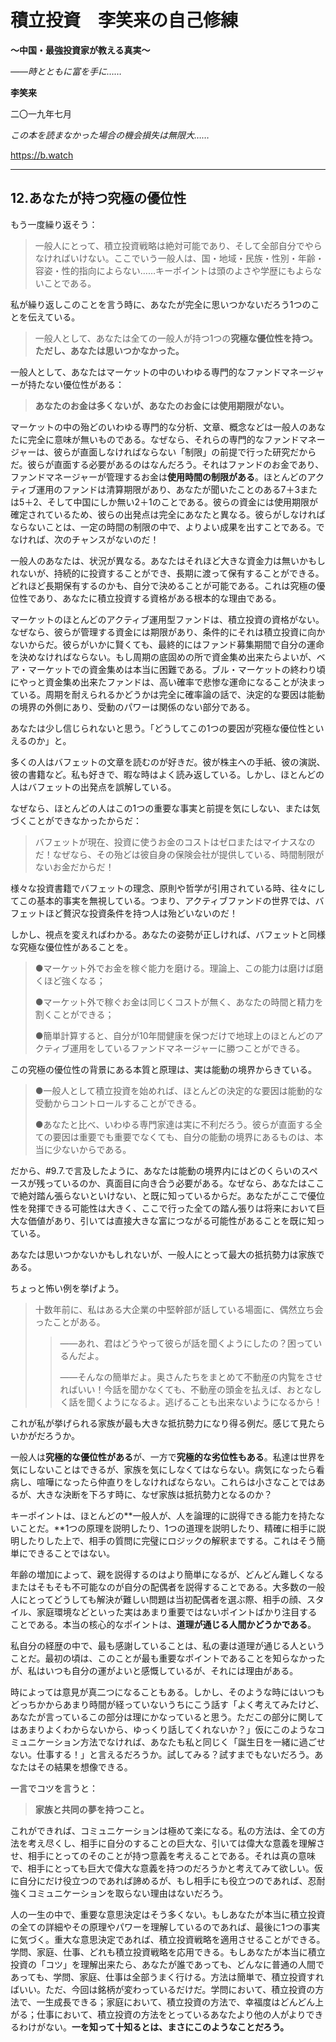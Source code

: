 # **積立投資　李笑来の自己修練**

**～中国・最強投資家が教える真実～**

*――時とともに富を手に……*

**李笑来**

二〇一九年七月

*この本を読まなかった場合の機会損失は無限大……*

https://b.watch

------

## **12.あなたが持つ究極の優位性**

もう一度繰り返そう：

> 一般人にとって、積立投資戦略は絶対可能であり、そして全部自分でやらなければいけない。ここでいう一般人は、国・地域・民族・性別・年齢・容姿・性的指向によらない……キーポイントは頭のよさや学歴にもよらないことである。

私が繰り返しこのことを言う時に、あなたが完全に思いつかないだろう1つのことを伝えている。

> 一般人として、あなたは全ての一般人が持つ1つの**究極な優位性を持つ。ただし、あなたは思いつかなかった。**

一般人として、あなたはマーケットの中のいわゆる専門的なファンドマネージャーが持たない優位性がある：

> **あなたのお金は多くないが、あなたのお金には使用期限がない。**

マーケットの中の殆どのいわゆる専門的な分析、文章、概念などは一般人のあなたに完全に意味が無いものである。なぜなら、それらの専門的なファンドマネージャーは、彼らが直面しなければならない「制限」の前提で行った研究だからだ。彼らが直面する必要があるのはなんだろう。それはファンドのお金であり、ファンドマネージャーが管理するお金は**使用時間の制限がある**。ほとんどのアクティブ運用のファンドは清算期限があり、あなたが聞いたことのある7＋3または5＋2、そして中国にしか無い2＋1のことである。彼らの資金には使用期限が確定されているため、彼らの出発点は完全にあなたと異なる。彼らがしなければならないことは、一定の時間の制限の中で、よりよい成果を出すことである。でなければ、次のチャンスがないのだ！

一般人のあなたは、状況が異なる。あなたはそれほど大きな資金力は無いかもしれないが、持続的に投資することができ、長期に渡って保有することができる。どれほど長期保有するのかも、自分で決めることが可能である。これは究極の優位性であり、あなたに積立投資する資格がある根本的な理由である。

マーケットのほとんどのアクティブ運用型ファンドは、積立投資の資格がない。なぜなら、彼らが管理する資金には期限があり、条件的にそれは積立投資に向かないからだ。彼らがいかに賢くても、最終的にはファンド募集期間で自分の運命を決めなければならない。もし周期の底固めの所で資金集め出来たらよいが、ベア・マーケットでの資金集めは本当に困難である。ブル・マーケットの終わり頃にやっと資金集め出来たファンドは、高い確率で悲惨な運命になることが決まっている。周期を耐えられるかどうかは完全に確率論の話で、決定的な要因は能動の境界の外側にあり、受動のパワーは関係のない部分である。

あなたは少し信じられないと思う。「どうしてこの1つの要因が究極な優位性といえるのか」と。

多くの人はバフェットの文章を読むのが好きだ。彼が株主への手紙、彼の演説、彼の書籍など。私も好きで、暇な時はよく読み返している。しかし、ほとんどの人はバフェットの出発点を誤解している。

なぜなら、ほとんどの人はこの1つの重要な事実と前提を気にしない、または気づくことができなかったからだ：

> バフェットが現在、投資に使うお金のコストはゼロまたはマイナスなのだ！なぜなら、その殆どは彼自身の保険会社が提供している、時間制限がないお金だからだ！

様々な投資書籍でバフェットの理念、原則や哲学が引用されている時、往々にしてこの基本的事実を無視している。つまり、アクティブファンドの世界では、バフェットほど贅沢な投資条件を持つ人は殆どいないのだ！

しかし、視点を変えればわかる。あなたの姿勢が正しければ、バフェットと同様な究極な優位性があることを。

> ●マーケット外でお金を稼ぐ能力を磨ける。理論上、この能力は磨けば磨くほど強くなる；
>
> ●マーケット外で稼ぐお金は同じくコストが無く、あなたの時間と精力を割くことができる；
>
> ●簡単計算すると、自分が10年間健康を保つだけで地球上のほとんどのアクティブ運用をしているファンドマネージャーに勝つことができる。

この究極の優位性の背景にある本質と原理は、実は能動の境界からきている。

> ●一般人として積立投資を始めれば、ほとんどの決定的な要因は能動的な受動からコントロールすることができる。
>
> ●あなたと比べ、いわゆる専門家達は実に不利だろう。彼らが直面する全ての要因は重要でも重要でなくても、自分の能動の境界にあるものは、本当に少ないからである。

だから、#9.7.で言及したように、あなたは能動の境界内にはどのくらいのスペースが残っているのか、真面目に向き合う必要がある。なぜなら、あなたはここで絶対踏ん張らないといけない、と既に知っているからだ。あなたがここで優位性を発揮できる可能性は大きく、ここで行った全ての踏ん張りは将来において巨大な価値があり、引いては直接大きな富につながる可能性があることを既に知っている。

あなたは思いつかないかもしれないが、一般人にとって最大の抵抗勢力は家族である。

ちょっと怖い例を挙げよう。

> 十数年前に、私はある大企業の中堅幹部が話している場面に、偶然立ち会ったことがある。
>
> > ――あれ、君はどうやって彼らが話を聞くようにしたの？困っているんだよ。
> >
> > ――そんなの簡単だよ。奥さんたちをまとめて不動産の内覧をさせればいい！今話を聞かなくても、不動産の頭金を払えば、おとなしく話を聞くようになるよ。逃げることも出来ないようになるから！

これが私が挙げられる家族が最も大きな抵抗勢力になり得る例だ。感じて見たらいかがだろうか。

一般人は**究極的な優位性がある**が、一方で**究極的な劣位性もある**。私達は世界を気にしないことはできるが、家族を気にしなくてはならない。病気になったら看病し、喧嘩になったら仲直りをしなければならない。これらは小さなことではあるが、大きな決断を下ろす時に、なぜ家族は抵抗勢力となるのか？

キーポイントは、ほとんどの**一般人が、人を論理的に説得できる能力を持たないことだ。**1つの原理を説明したり、1つの道理を説明したり、精確に相手に説明したりした上で、相手の質問に完璧にロジックの解釈までする。これはそう簡単にできることではない。

年齢の増加によって、親を説得するのはより簡単になるが、どんどん難しくなるまたはそもそも不可能なのが自分の配偶者を説得することである。大多数の一般人にとってどうしても解決が難しい問題は当初配偶者を選ぶ際、相手の顔、スタイル、家庭環境などといった実はあまり重要ではないポイントばかり注目することである。本当の核心的なポイントは、**道理が通じる人間かどうかである**。

私自分の経歴の中で、最も感謝していることは、私の妻は道理が通じる人ということだ。最初の頃は、このことが最も重要なポイントであることを知らなかったが、私はいつも自分の運がよいと感慨しているが、それには理由がある。

時によっては意見が真二つになることもある。しかし、そのような時にはいつもどっちかからあまり時間が経っていないうちにこう話す「よく考えてみたけど、あなたが言っているこの部分は理にかなっていると思う。ただこの部分に関してはあまりよくわからないから、ゆっくり話してくれないか？」仮にこのようなコミュニケーション方法でなければ、あなたも私と同じく「誕生日を一緒に過ごせない。仕事する！」と言えるだろうか。試してみる？試すまでもないだろう。あなたはその結果を想像できる。

一言でコツを言うと：

> **家族と共同の夢を持つこと。**

これができれば、コミュニケーションは極めて楽になる。私の方法は、全ての方法を考え尽くし、相手に自分のすることの巨大な、引いては偉大な意義を理解させ、相手にとってのそのことが持つ意義を考えることである。それは真の意味で、相手にとっても巨大で偉大な意義を持つのだろうかと考えてみて欲しい。仮に自分にだけ役立つのであれば諦めるが、もし相手にも役立つのであれば、忍耐強くコミュニケーションを取らない理由はないだろう。

人の一生の中で、重要な意思決定はそう多くない。もしあなたが本当に積立投資の全ての詳細やその原理やパワーを理解しているのであれば、最後に1つの事実に気づく。重大な意思決定であれば、積立投資戦略を適用させることができる。学問、家庭、仕事、どれも積立投資戦略を応用できる。もしあなたが本当に積立投資の「コツ」を理解出来たら、あなたが誰であっても、どんなに普通の人間であっても、学問、家庭、仕事は全部うまく行ける。方法は簡単で、積立投資すればいい。ただ、今回は銘柄が変わっているだけだ。学問において、積立投資の方法で、一生成長できる；家庭において、積立投資の方法で、幸福度はどんどん上がる；仕事において、積立投資の方法をとっているあなたより他の人がよりできるわけがない。**一を知って十知るとは、まさにこのようなことだろう。**